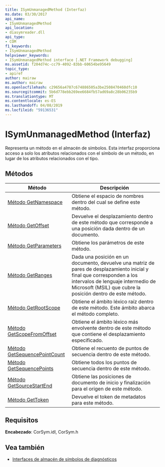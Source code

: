 ```yaml
---
title: ISymUnmanagedMethod (Interfaz)
ms.date: 03/30/2017
api_name:
- ISymUnmanagedMethod
api_location:
- diasymreader.dll
api_type:
- COM
f1_keywords:
- ISymUnmanagedMethod
helpviewer_keywords:
- ISymUnmanagedMethod interface [.NET Framework debugging]
ms.assetid: f204d74c-cc79-4092-83bb-60654be95649
topic_type:
- apiref
author: mairaw
ms.author: mairaw
ms.openlocfilehash: c29656a4787c674886505a3be2508470460dfc10
ms.sourcegitcommit: 5b6d778ebb269ee6684fb57ad69a8c28b06235b9
ms.translationtype: MT
ms.contentlocale: es-ES
ms.lasthandoff: 04/08/2019
ms.locfileid: "59136531"
---
```

# <a name="isymunmanagedmethod-interface"></a>ISymUnmanagedMethod (Interfaz)
Representa un método en el almacén de símbolos. Esta interfaz proporciona acceso a solo los atributos relacionados con el símbolo de un método, en lugar de los atributos relacionados con el tipo.  
  
## <a name="methods"></a>Métodos  
  
|Método|Descripción|  
|------------|-----------------|  
|[Método GetNamespace](../../../../docs/framework/unmanaged-api/diagnostics/isymunmanagedmethod-getnamespace-method.md)|Obtiene el espacio de nombres dentro del cual se define este método.|  
|[Método GetOffset](../../../../docs/framework/unmanaged-api/diagnostics/isymunmanagedmethod-getoffset-method.md)|Devuelve el desplazamiento dentro de este método que corresponde a una posición dada dentro de un documento.|  
|[Método GetParameters](../../../../docs/framework/unmanaged-api/diagnostics/isymunmanagedmethod-getparameters-method.md)|Obtiene los parámetros de este método.|  
|[Método GetRanges](../../../../docs/framework/unmanaged-api/diagnostics/isymunmanagedmethod-getranges-method.md)|Dada una posición en un documento, devuelve una matriz de pares de desplazamiento inicial y final que corresponden a los intervalos de lenguaje intermedio de Microsoft (MSIL) que cubre la posición dentro de este método.|  
|[Método GetRootScope](../../../../docs/framework/unmanaged-api/diagnostics/isymunmanagedmethod-getrootscope-method.md)|Obtiene el ámbito léxico raíz dentro de este método. Este ámbito abarca el método completo.|  
|[Método GetScopeFromOffset](../../../../docs/framework/unmanaged-api/diagnostics/isymunmanagedmethod-getscopefromoffset-method.md)|Obtiene el ámbito léxico más envolvente dentro de este método que contiene el desplazamiento especificado.|  
|[Método GetSequencePointCount](../../../../docs/framework/unmanaged-api/diagnostics/isymunmanagedmethod-getsequencepointcount-method.md)|Obtiene el recuento de puntos de secuencia dentro de este método.|  
|[Método GetSequencePoints](../../../../docs/framework/unmanaged-api/diagnostics/isymunmanagedmethod-getsequencepoints-method.md)|Obtiene todos los puntos de secuencia dentro de este método.|  
|[Método GetSourceStartEnd](../../../../docs/framework/unmanaged-api/diagnostics/isymunmanagedmethod-getsourcestartend-method.md)|Obtiene las posiciones de documento de inicio y finalización para el origen de este método.|  
|[Método GetToken](../../../../docs/framework/unmanaged-api/diagnostics/isymunmanagedmethod-gettoken-method.md)|Devuelve el token de metadatos para este método.|  
  
## <a name="requirements"></a>Requisitos  
 **Encabezado**: CorSym.idl, CorSym.h  
  
## <a name="see-also"></a>Vea también

- [Interfaces de almacén de símbolos de diagnósticos](../../../../docs/framework/unmanaged-api/diagnostics/diagnostics-symbol-store-interfaces.md)
